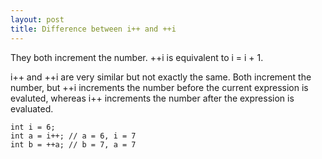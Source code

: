 ```yaml
---
layout: post
title: Difference between i++ and ++i
---
```



They both increment the number. ++i is equivalent to i = i + 1.

i++ and ++i are very similar but not exactly the same. Both increment the number, but ++i increments the number before the current expression is evaluted, whereas i++ increments the number after the expression is evaluated.

    int i = 6;
    int a = i++; // a = 6, i = 7
    int b = ++a; // b = 7, a = 7